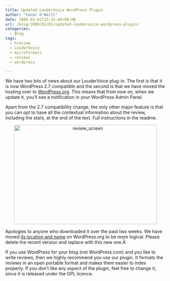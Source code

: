 ```yaml
---
title: Updated LouderVoice WordPress Plugin
author: "Conor O'Neill"
date: 2009-02-01T15:15:46+00:00
url: /blog/2009/02/01/updated-loudervoice-wordpress-plugin/
categories:
  - Blog
tags:
  - hreview
  - LouderVoice
  - microformats
  - reviews
  - wordpress

---
```

We have two bits of news about our LouderVoice plug-in. The first is that it is now WordPress 2.7 compatible and the second is that we have moved the hosting over to [WordPress.org][1]. This means that from now on, when we update it, you&#8217;ll see a notification in your WordPress Admin Panel.

Apart from the 2.7 compatibility change, the only other major feature is that you can opt to have all the contextual information about the review, including the stars, at the end of the text. Full instructions in the readme.

<p style="text-align: center;">
  <img class="aligncenter size-full wp-image-191" title="review_screen" src="https://loudervoice.com/wp-content/uploads/2009/02/review_screen.jpg" alt="review_screen" width="449" height="312" />
</p>

Apologies to anyone who downloaded it over the past two weeks. We have moved [its location and name][1] on WordPress.org to be more logical. Please delete the recent version and replace with this new one.Â 

If you use WordPress for your blog (not WordPress.com) and you like to write reviews, then we highly recommend you use our plugin. It formats the reviews in an open portable format and makes them easier to index properly. If you don&#8217;t like any aspect of the plugin, feel free to change it, since it is released under the GPL licence.

 [1]: http://wordpress.org/extend/plugins/loudervoice/